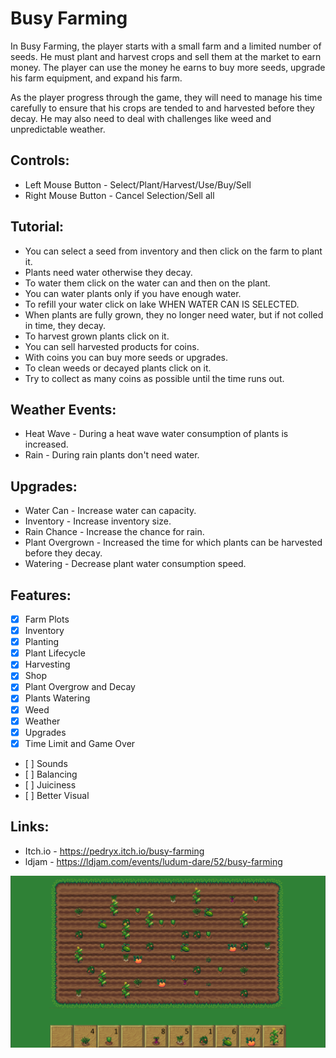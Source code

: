# Busy Farming

In Busy Farming, the player starts with a small farm and a limited number of seeds.
He must plant and harvest crops and sell them at the market to earn money.
The player can use the money he earns to buy more seeds, upgrade his farm equipment,
and expand his farm.

As the player progress through the game, they will need to manage his time carefully
to ensure that his crops are tended to and harvested before they decay. He may
also need to deal with challenges like weed and unpredictable weather.

## Controls:
* Left Mouse Button - Select/Plant/Harvest/Use/Buy/Sell
* Right Mouse Button - Cancel Selection/Sell all

## Tutorial:
* You can select a seed from inventory and then click on the farm to plant it.
* Plants need water otherwise they decay.
* To water them click on the water can and then on the plant.
* You can water plants only if you have enough water.
* To refill your water click on lake WHEN WATER CAN IS SELECTED.
* When plants are fully grown, they no longer need water, but if not colled in time, they decay.
* To harvest grown plants click on it.
* You can sell harvested products for coins.
* With coins you can buy more seeds or upgrades.
* To clean weeds or decayed plants click on it.
* Try to collect as many coins as possible until the time runs out.

## Weather Events:
* Heat Wave - During a heat wave water consumption of plants is increased.
* Rain - During rain plants don't need water.

## Upgrades:
* Water Can - Increase water can capacity.
* Inventory - Increase inventory size.
* Rain Chance - Increase the chance for rain.
* Plant Overgrown - Increased the time for which plants can be harvested before they decay.
* Watering - Decrease plant water consumption speed.

## Features:
* [X] Farm Plots
* [X] Inventory
* [X] Planting
* [X] Plant Lifecycle
* [X] Harvesting
* [X] Shop
* [X] Plant Overgrow and Decay
* [X] Plants Watering
* [X] Weed
* [X] Weather
* [X] Upgrades
* [X] Time Limit and Game Over
* [ ] Sounds
* [ ] Balancing
* [ ] Juiciness
* [ ] Better Visual

## Links:
* Itch.io - https://pedryx.itch.io/busy-farming
* ldjam - https://ldjam.com/events/ludum-dare/52/busy-farming

![screenshot](https://github.com/pedryx/busy-farming/blob/master/screenshot.png?raw=true)
